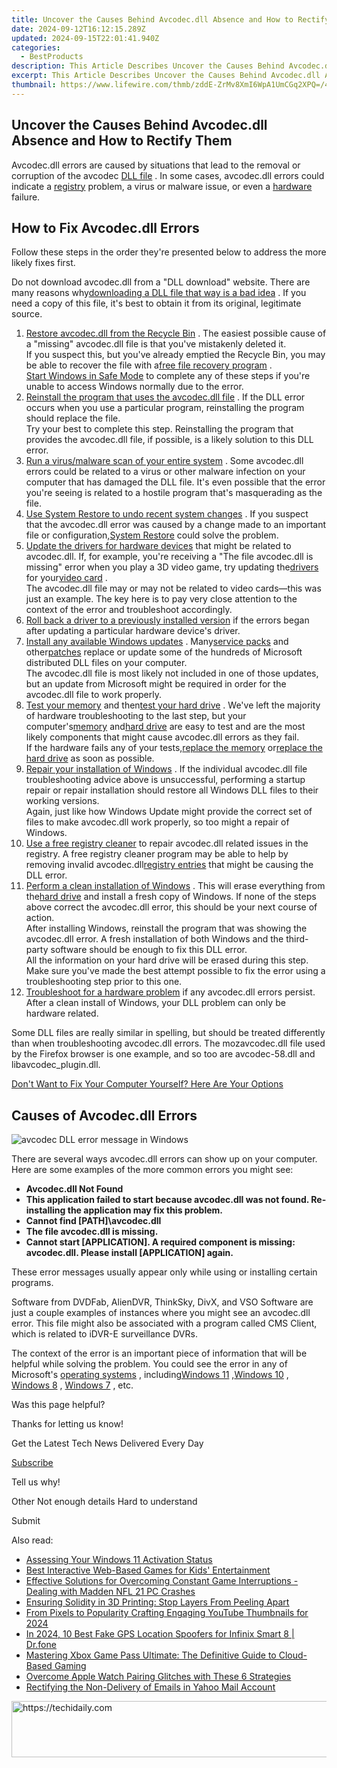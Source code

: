 ```yaml
---
title: Uncover the Causes Behind Avcodec.dll Absence and How to Rectify Them
date: 2024-09-12T16:12:15.289Z
updated: 2024-09-15T22:01:41.940Z
categories:
  - BestProducts
description: This Article Describes Uncover the Causes Behind Avcodec.dll Absence and How to Rectify Them
excerpt: This Article Describes Uncover the Causes Behind Avcodec.dll Absence and How to Rectify Them
thumbnail: https://www.lifewire.com/thmb/zddE-ZrMv8XmI6WpA1UmCGq2XPQ=/400x300/filters:no_upscale():max_bytes(150000):strip_icc():format(webp)/avcodec-dll-error-message-5a9ef721eb97de003642bfa1.png
---
```


## Uncover the Causes Behind Avcodec.dll Absence and How to Rectify Them
 Avcodec.dll errors are caused by situations that lead to the removal or corruption of the avcodec [DLL file](https://www.lifewire.com/what-is-a-dll-file-2625852) . In some cases, avcodec.dll errors could indicate a [registry](https://www.lifewire.com/windows-registry-2625992) problem, a virus or malware issue, or even a [hardware](https://www.lifewire.com/computer-hardware-2625895) failure.

## How to Fix Avcodec.dll Errors

 Follow these steps in the order they're presented below to address the more likely fixes first.

 Do not download avcodec.dll from a "DLL download" website. There are many reasons why[downloading a DLL file that way is a bad idea](https://www.lifewire.com/important-reasons-not-to-download-dll-files-2624455) . If you need a copy of this file, it's best to obtain it from its original, legitimate source.

1. [Restore avcodec.dll from the Recycle Bin](https://www.lifewire.com/how-to-restore-deleted-files-from-the-recycle-bin-2624515) . The easiest possible cause of a "missing" avcodec.dll file is that you've mistakenly deleted it.  
 If you suspect this, but you've already emptied the Recycle Bin, you may be able to recover the file with a[free file recovery program](https://www.lifewire.com/free-data-recovery-software-tools-2622893) .  
[Start Windows in Safe Mode](https://www.lifewire.com/how-do-i-start-windows-in-safe-mode-2624480) to complete any of these steps if you're unable to access Windows normally due to the error.
2. [Reinstall the program that uses the avcodec.dll file](https://www.lifewire.com/what-is-the-proper-way-to-reinstall-a-software-program-2624478) . If the DLL error occurs when you use a particular program, reinstalling the program should replace the file.  
 Try your best to complete this step. Reinstalling the program that provides the avcodec.dll file, if possible, is a likely solution to this DLL error.
3. [Run a virus/malware scan of your entire system](https://www.lifewire.com/properly-scan-your-computer-for-viruses-and-other-malware-2624526) . Some avcodec.dll errors could be related to a virus or other malware infection on your computer that has damaged the DLL file. It's even possible that the error you're seeing is related to a hostile program that's masquerading as the file.
4. [Use System Restore to undo recent system changes](https://www.lifewire.com/how-to-use-system-restore-in-windows-2626131) . If you suspect that the avcodec.dll error was caused by a change made to an important file or configuration,[System Restore](https://www.lifewire.com/what-is-system-restore-2626022) could solve the problem.
5. [Update the drivers for hardware devices](https://www.lifewire.com/how-to-update-drivers-in-windows-2619214) that might be related to avcodec.dll. If, for example, you're receiving a "The file avcodec.dll is missing" error when you play a 3D video game, try updating the[drivers](https://www.lifewire.com/what-is-a-device-driver-2625796) for your[video card](https://www.lifewire.com/what-is-a-video-card-2618161) .  
 The avcodec.dll file may or may not be related to video cards—this was just an example. The key here is to pay very close attention to the context of the error and troubleshoot accordingly.
6. [Roll back a driver to a previously installed version](https://www.lifewire.com/how-to-roll-back-a-driver-in-windows-2619217) if the errors began after updating a particular hardware device's driver.
7. [Install any available Windows updates](https://www.lifewire.com/how-to-check-for-install-windows-updates-2624596) . Many[service packs](https://www.lifewire.com/what-is-a-service-pack-2626010) and other[patches](https://www.lifewire.com/what-is-a-patch-2625960) replace or update some of the hundreds of Microsoft distributed DLL files on your computer.  
 The avcodec.dll file is most likely not included in one of those updates, but an update from Microsoft might be required in order for the avcodec.dll file to work properly.
8. [Test your memory](https://www.lifewire.com/free-memory-test-programs-2626178) and then[test your hard drive](https://www.lifewire.com/free-hard-drive-testing-programs-2626183) . We've left the majority of hardware troubleshooting to the last step, but your computer's[memory](https://www.lifewire.com/what-is-random-access-memory-ram-2618159) and[hard drive](https://www.lifewire.com/what-is-a-hard-disk-drive-2618152) are easy to test and are the most likely components that might cause avcodec.dll errors as they fail.  
 If the hardware fails any of your tests,[replace the memory](https://www.lifewire.com/how-to-replace-the-memory-ram-in-a-computer-2626201) or[replace the hard drive](https://www.lifewire.com/how-to-replace-a-hard-drive-2626200) as soon as possible.
9. [Repair your installation of Windows](https://www.lifewire.com/how-do-i-automatically-repair-windows-problems-2624907) . If the individual avcodec.dll file troubleshooting advice above is unsuccessful, performing a startup repair or repair installation should restore all Windows DLL files to their working versions.  
 Again, just like how Windows Update might provide the correct set of files to make avcodec.dll work properly, so too might a repair of Windows.
10. [Use a free registry cleaner](https://www.lifewire.com/free-registry-cleaners-2626176) to repair avcodec.dll related issues in the registry. A free registry cleaner program may be able to help by removing invalid avcodec.dll[registry entries](https://www.lifewire.com/what-is-a-registry-key-2625999) that might be causing the DLL error.
11. [Perform a clean installation of Windows](https://www.lifewire.com/how-to-clean-install-windows-2624904) . This will erase everything from the[hard drive](https://www.lifewire.com/what-is-a-hard-disk-drive-2618152) and install a fresh copy of Windows. If none of the steps above correct the avcodec.dll error, this should be your next course of action.  
 After installing Windows, reinstall the program that was showing the avcodec.dll error. A fresh installation of both Windows and the third-party software should be enough to fix this DLL error.  
 All the information on your hard drive will be erased during this step. Make sure you've made the best attempt possible to fix the error using a troubleshooting step prior to this one.
12. [Troubleshoot for a hardware problem](https://www.lifewire.com/fix-a-dll-issue-caused-by-a-hardware-problem-2624493) if any avcodec.dll errors persist. After a clean install of Windows, your DLL problem can only be hardware related.

 Some DLL files are really similar in spelling, but should be treated differently than when troubleshooting avcodec.dll errors. The mozavcodec.dll file used by the Firefox browser is one example, and so too are avcodec-58.dll and libavcodec\_plugin.dll.

[Don't Want to Fix Your Computer Yourself? Here Are Your Options](https://www.lifewire.com/how-do-i-get-my-computer-fixed-2625167)

## Causes of Avcodec.dll Errors

![avcodec DLL error message in Windows](https://www.lifewire.com/thmb/sMU6Sr84EoIuSpGOQCNFaRe4zKk=/1500x0/filters:no_upscale():max_bytes(150000):strip_icc():format(webp)/avcodec-dll-error-message-5a9ef721eb97de003642bfa1.png)

 There are several ways avcodec.dll errors can show up on your computer. Here are some examples of the more common errors you might see:

* **Avcodec.dll Not Found**
* **This application failed to start because avcodec.dll was not found. Re-installing the application may fix this problem.**
* **Cannot find \[PATH\]\\avcodec.dll**
* **The file avcodec.dll is missing.**
* **Cannot start \[APPLICATION\]. A required component is missing: avcodec.dll. Please install \[APPLICATION\] again.**

 These error messages usually appear only while using or installing certain programs.

 Software from DVDFab, AlienDVR, ThinkSky, DivX, and VSO Software are just a couple examples of instances where you might see an avcodec.dll error. This file might also be associated with a program called CMS Client, which is related to iDVR-E surveillance DVRs.

 The context of the error is an important piece of information that will be helpful while solving the problem. You could see the error in any of Microsoft's [operating systems](https://www.lifewire.com/operating-systems-2625912) , including[Windows 11](https://www.lifewire.com/windows-11-5188930) ,[Windows 10](https://www.lifewire.com/windows-10-2626217) , [Windows 8](https://www.lifewire.com/windows-8-2626235) , [Windows 7](https://www.lifewire.com/windows-7-2626265) , etc.

Was this page helpful?

Thanks for letting us know!

 Get the Latest Tech News Delivered Every Day

[Subscribe](https://www.lifewire.com/#)

Tell us why!

 Other  Not enough details  Hard to understand

 Submit

<ins class="adsbygoogle"
     style="display:block"
     data-ad-format="autorelaxed"
     data-ad-client="ca-pub-7571918770474297"
     data-ad-slot="1223367746"></ins>

<ins class="adsbygoogle"
     style="display:block"
     data-ad-client="ca-pub-7571918770474297"
     data-ad-slot="8358498916"
     data-ad-format="auto"
     data-full-width-responsive="true"></ins>

<span class="atpl-alsoreadstyle">Also read:</span>
<div><ul>
<li><a href="https://win11-tips.techidaily.com/assessing-your-windows-11-activation-status/"><u>Assessing Your Windows 11 Activation Status</u></a></li>
<li><a href="https://tech-renaissance.techidaily.com/best-interactive-web-based-games-for-kids-entertainment/"><u>Best Interactive Web-Based Games for Kids' Entertainment</u></a></li>
<li><a href="https://win-able.techidaily.com/effective-solutions-for-overcoming-constant-game-interruptions-dealing-with-madden-nfl-21-pc-crashes/"><u>Effective Solutions for Overcoming Constant Game Interruptions - Dealing with Madden NFL 21 PC Crashes</u></a></li>
<li><a href="https://hardware-tips.techidaily.com/ensuring-solidity-in-3d-printing-stop-layers-from-peeling-apart/"><u>Ensuring Solidity in 3D Printing: Stop Layers From Peeling Apart</u></a></li>
<li><a href="https://youtube-help.techidaily.com/from-pixels-to-popularity-crafting-engaging-youtube-thumbnails-for-2024/"><u>From Pixels to Popularity Crafting Engaging YouTube Thumbnails for 2024</u></a></li>
<li><a href="https://change-location.techidaily.com/in-2024-10-best-fake-gps-location-spoofers-for-infinix-smart-8-drfone-by-drfone-virtual-android/"><u>In 2024, 10 Best Fake GPS Location Spoofers for Infinix Smart 8 | Dr.fone</u></a></li>
<li><a href="https://tech-renaissance.techidaily.com/mastering-xbox-game-pass-ultimate-the-definitive-guide-to-cloud-based-gaming/"><u>Mastering Xbox Game Pass Ultimate: The Definitive Guide to Cloud-Based Gaming</u></a></li>
<li><a href="https://tech-renaissance.techidaily.com/overcome-apple-watch-pairing-glitches-with-these-6-strategies/"><u>Overcome Apple Watch Pairing Glitches with These 6 Strategies</u></a></li>
<li><a href="https://tech-renaissance.techidaily.com/rectifying-the-non-delivery-of-emails-in-yahoo-mail-account/"><u>Rectifying the Non-Delivery of Emails in Yahoo Mail Account</u></a></li>
</ul></div>

<!-- affiliate ads begin -->
<a href="https://ephamedtechinc.pxf.io/c/5597632/2135476/26400" target="_top" id="2135476">
  <img src="//a.impactradius-go.com/display-ad/26400-2135476" border="0" alt="https://techidaily.com" width="728" height="90"/>
</a>
<img height="0" width="0" src="https://ephamedtechinc.pxf.io/i/5597632/2135476/26400" style="position:absolute;visibility:hidden;" border="0" />
<!-- affiliate ads end -->

